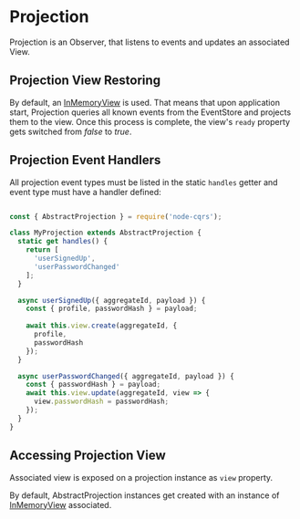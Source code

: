 # Projection

Projection is an Observer, that listens to events and updates an associated View. 

## Projection View Restoring

By default, an [InMemoryView](https://github.com/snatalenko/node-cqrs/blob/master/src/infrastructure/InMemoryViewStorage.js) is used. That means that upon application start, Projection queries all known events from the EventStore and projects them to the view. Once this process is complete, the view's `ready` property gets switched from *false* to *true*.

## Projection Event Handlers

All projection event types must be listed in the static `handles` getter and event type must have a handler defined:

```js

const { AbstractProjection } = require('node-cqrs');

class MyProjection extends AbstractProjection {
  static get handles() {
    return [
      'userSignedUp',
      'userPasswordChanged'
    ];
  }

  async userSignedUp({ aggregateId, payload }) {
    const { profile, passwordHash } = payload;
    
    await this.view.create(aggregateId, {
      profile,
      passwordHash
    });
  }

  async userPasswordChanged({ aggregateId, payload }) {
    const { passwordHash } = payload;
    await this.view.update(aggregateId, view => {
      view.passwordHash = passwordHash;
    });
  }
}

```

## Accessing Projection View

Associated view is exposed on a projection instance as `view` property. 

By default, AbstractProjection instances get created with an instance of [InMemoryView](./InMemoryView.md) associated.

